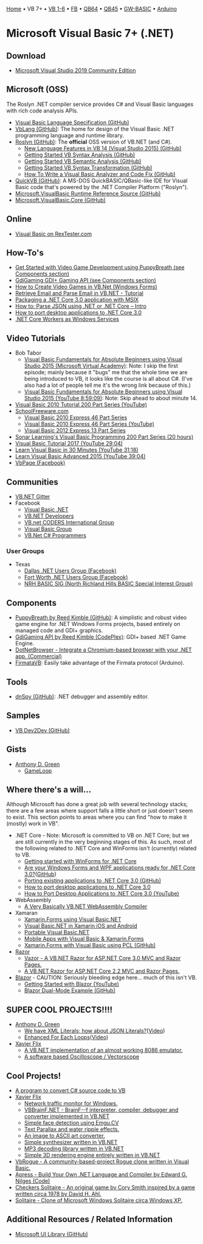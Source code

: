 [Home](https://gotbasic.com) • VB 7+ • [VB 1-6](vb6.md) • [FB](FreeBASIC.md) • [QB64](QB64.md) • [QB45](QB.md) • [GW-BASIC](GW-BASIC.md) • [Arduino](AVR.md)

# Microsoft Visual Basic 7+ (.NET)

## Download

- [Microsoft Visual Studio 2019 Community Edition](https://visualstudio.microsoft.com/downloads/)

## Microsoft (OSS)

The Roslyn .NET compiler service provides C# and Visual Basic languages with rich code analysis APIs.

- [Visual Basic Language Specification (GitHub)](https://github.com/dotnet/vblang/tree/master/spec)
- [VbLang (GitHub)](https://github.com/dotnet/vblang): The home for design of the Visual Basic .NET programming language and runtime library.
- [Roslyn (GitHub)](https://github.com/dotnet/roslyn): The **official** OSS version of VB.NET (and C#).
  - [New Language Features in VB 14 (Visual Studio 2015) (GitHub)](https://github.com/dotnet/roslyn/wiki/New-Language-Features-in-VB-14)
  - [Getting Started VB Syntax Analysis (GitHub)](https://github.com/dotnet/roslyn/wiki/Getting-Started-VB-Syntax-Analysis)
  - [Getting Started VB Semantic Analysis (GitHub)](https://github.com/dotnet/roslyn/wiki/Getting-Started-VB-Semantic-Analysis)
  - [Getting Started VB Syntax Transformation (GitHub)](https://github.com/dotnet/roslyn/wiki/Getting-Started-VB-Syntax-Transformation)
  - [How To Write a Visual Basic Analyzer and Code Fix (GitHub)](https://github.com/dotnet/roslyn/wiki/How-To-Write-a-Visual-Basic-Analyzer-and-Code-Fix)
- [QuickVB (GitHub)](https://github.com/DualBrain/QuickVB): A MS-DOS QuickBASIC/QBasic-like IDE for Visual Basic code that's powered by the .NET Compiler Platform ("Roslyn"). 
- [Microsoft.VisualBasic Runtime Reference Source (GitHub)](https://github.com/DualBrain/referencesource/tree/master/Microsoft.VisualBasic/runtime/msvbalib)
- [Microsoft.VisualBasic.Core (GitHub)](https://github.com/dotnet/corefx/tree/master/src/Microsoft.VisualBasic.Core/src/Microsoft/VisualBasic)

## Online

- [Visual Basic on RexTester.com](https://rextester.com/l/visual_basic_online_compiler)

## How-To's

- [Get Started with Video Game Development using PuppyBreath (see Components section)](https://social.msdn.microsoft.com/Forums/en-US/2440752f-66e5-4995-93c4-e018ce43efc9/how-to-get-started-with-video-game-development-in-visual-basic-net-using-the-puppybreath?forum=vbgeneral)
- [GdiGaming GDI+ Gaming API (see Components section)](https://social.msdn.microsoft.com/Forums/vstudio/en-US/8cb8d926-6f79-41d2-a906-edf1c1aab650/gdi-gaming-api-gdigaming-ctp-1?forum=vbgeneral)
- [How to Create Video Games in VB.Net (Windows Forms)](https://social.technet.microsoft.com/wiki/contents/articles/17358.how-to-create-video-games-in-vb-net-windows-forms.aspx)
- [Retrieve Email and Parse Email in VB.NET - Tutorial](https://www.emailarchitect.net/eagetmail/kb/vbnet.aspx?cat=0&fbclid=IwAR378eNRnqo3ZmdNfiESKPARHRlV6OniIxki9Wqujn8HMrzpLaEQBquvzmQ)
- [Packaging a .NET Core 3.0 application with MSIX](https://techcommunity.microsoft.com/t5/Windows-Dev-AppConsult/Packaging-a-NET-Core-3-0-application-with-MSIX/ba-p/386432)
- [How to: Parse JSON using .NET or .NET Core – Intro](https://backtovisualbasic.net/how-to-parse-json-using-net-or-net-core/amp/)
- [How to port desktop applications to .NET Core 3.0](https://devblogs.microsoft.com/dotnet/how-to-port-desktop-applications-to-net-core-3-0/)
- [.NET Core Workers as Windows Services](https://devblogs.microsoft.com/aspnet/net-core-workers-as-windows-services/?utm_source=t.co&utm_medium=referral)

## Video Tutorials

- Bob Tabor
  - [Visual Basic Fundamentals for Absolute Beginners using Visual Studio 2015 (Microsoft Virtual Academy)](https://mva.microsoft.com/en-us/training-courses/visual-basic-fundamentals-for-absolute-beginners-16507?l=0L9k5dpxC_104513192): Note: I skip the first episode; mainly because it "bugs" me that the whole time we are being introduced to VB, it looks like the course is all about C#. (I've also had a lot of people tell me it's the wrong link because of this.)
  - [Visual Basic Fundamentals for Absolute Beginners using Visual Studio 2015 (YouTube 8:59:09)](https://www.youtube.com/watch?v=oO9hUb14O-I): Note: Skip ahead to about minute 14.
- [Visual Basic 2010 Tutorial 200 Part Series (YouTube)](https://www.youtube.com/watch?v=mM3zB3QWuv8&list=PLC601DEA22187BBF1)
- [SchoolFreeware.com](https://www.schoolfreeware.com)
  - [Visual Basic 2010 Express 46 Part Series](https://www.schoolfreeware.com/Visual_Basic_2010_Express_Tutorials_-_VB.Net_-_Beginning_-_Game_Programming.html)
  - [Visual Basic 2010 Express 46 Part Series (YouTube)](https://www.youtube.com/playlist?list=PL86A8013B8782A7AD)
  - [Visual Basic 2012 Express 13 Part Series](https://www.schoolfreeware.com/Visual_Basic_Express_2012_For_Windows_Desktop_Tutorials.html)
- [Sonar Learning's Visual Basic Programming 200 Part Series (20 hours)](https://sonarlearning.co.uk/coursepage.php?topic=desktop&course=ext-visual-basic)
- [Visual Basic Tutorial 2017 (YouTube 29:04)](https://youtu.be/3FkWddODLno)
- [Learn Visual Basic in 30 Minutes (YouTube 31:18)](https://www.youtube.com/watch?v=gcFHyVYdeFU&t=36s)
- [Learn Visual Basic Advanced 2015 (YouTube 39:04)](https://www.youtube.com/watch?v=oWRxt48lRzo&t=15s)
- [VbPage (Facebook)](https://www.facebook.com/VbPagetut/?__tn__=%2CdkCH-R-R&eid=ARBUCwFpXoA32t0O1yzMKQqMLOloovOoY1YDC-5ssFMEodKCa5YdaTQhwtmceH_4-dwP_WOh8MRk1KZY&hc_ref=ART9mFM0cfhNGxixAiWdRbVIqNM22AMGc-45q53herZ2fWt6apskSngHrOX-ojnBrec&fref=nf&hc_location=group)

## Communities

- [VB.NET Gitter](https://www.gitter.im/VB-NET)
- Facebook
  - [Visual Basic .NET](https://www.facebook.com/groups/public.module/)
  - [VB.NET Developers](https://www.facebook.com/groups/vbnetdevelopers/)
  - [VB.net CODERS International Group](https://www.facebook.com/groups/vbcoders/)
  - [Visual Basic Group](https://www.facebook.com/groups/visualbas/)
  - [VB.Net C# Programmers](https://www.facebook.com/groups/252300688263578/)

### User Groups

- Texas
  - [Dallas .NET Users Group (Facebook)](https://www.facebook.com/groups/228879463971959/)
  - [Fort Worth .NET Users Group (Facebook)](https://www.facebook.com/groups/FWDNUG/)
  - [NRH BASIC SIG (North Richland Hills BASIC Special Interest Group)](http://basicsig.com/)

## Components

- [PuppyBreath by Reed Kimble (GitHub)](https://github.com/ReedKimble/PuppyBreath): A simplistic and robust video game engine for .NET Windows Forms projects, based entirely on managed code and GDI+ graphics.
- [GdiGaming API by Reed Kimble (CodePlex)](https://archive.codeplex.com/?p=gdigaming): GDI+ based .NET Game Engine.
- [DotNetBrowser - Integrate a Chromium-based browser with your .NET app. (Commercial)](https://www.teamdev.com/dotnetbrowser)
- [FirmataVB](http://www.acraigie.com/programming/firmatavb/default.html): Easily take advantage of the Firmata protocol (Arduino).

## Tools

- [dnSpy (GitHub)](https://github.com/0xd4d/dnSpy): .NET debugger and assembly editor.

## Samples

- [VB Dev2Dev (GitHub)](https://github.com/VBDev2Dev)

## Gists

- [Anthony D. Green](https://anthonydgreen.net/)
  - [GameLoop](https://gist.github.com/AnthonyDGreen/c2a29f8e59990c2ad613f22a779ac60e?fbclid=IwAR31yd9vgHOyzJsmRj6A0LWTPYcqCpxWaCUbYWwr2vjibquFG51YcIxx7rY)

## Where there's a will...

Although Microsoft has done a great job with several technology stacks; there are a few areas where support falls a little short or just doesn't seem to exist.  This section points to areas where you can find "how to make it (mostly) work in VB".

- .NET Core - Note: Microsoft is committed to VB on .NET Core; but we are still currently in the very beginning stages of this.  As such, most of the following related to .NET Core and WinForms isn't (currently) related to VB.
  - [Getting started with WinForms for .NET Core](https://github.com/dotnet/winforms/blob/master/Documentation/getting-started.md)
  - [Are your Windows Forms and WPF applications ready for .NET Core 3.0?](https://devblogs.microsoft.com/dotnet/are-your-windows-forms-and-wpf-applications-ready-for-net-core-3-0/)([GitHub](https://github.com/microsoft/dotnet-apiport-ui))
  - [Porting existing applications to .NET Core 3.0 (GitHub)](https://github.com/dotnet/winforms/blob/master/Documentation/porting-guidelines.md)
  - [How to port desktop applications to .NET Core 3.0](https://devblogs.microsoft.com/dotnet/how-to-port-desktop-applications-to-net-core-3-0/)
  - [How to Port Desktop Applications to .NET Core 3.0 (YouTube)](https://www.youtube.com/watch?v=upVQEUc_KwU)
- WebAssembly
  - [A Very Basically VB.NET WebAssembly Compiler](https://github.com/GCModeller-Cloud/data.ts/releases/tag/v0.5.136-alpha)
- Xamaran
  - [Xamarin.Forms using Visual Basic.NET](https://docs.microsoft.com/en-us/xamarin/cross-platform/platform/visual-basic/xamarin-forms)
  - [Visual Basic.NET in Xamarin iOS and Android](https://docs.microsoft.com/en-us/xamarin/cross-platform/platform/visual-basic/native-apps)
  - [Portable Visual Basic.NET](https://docs.microsoft.com/en-us/xamarin/cross-platform/platform/visual-basic/)
  - [Mobile Apps with Visual Basic & Xamarin.Forms](https://devblogs.microsoft.com/xamarin/mobile-apps-with-visual-basic-xamarin-forms/)
  - [Xamarin.Forms with Visual Basic using PCL (GitHub)](https://github.com/xamarin/mobile-samples/tree/master/VisualBasic/XamarinFormsVB)  
- [Razor](https://docs.microsoft.com/en-us/aspnet/web-pages/overview/getting-started/introducing-razor-syntax-vb)  
  - [Vazor - A VB.NET Razor for ASP.NET Core 3.0 MVC and Razor Pages.](https://github.com/VBAndCs/Vazor)  
  - [A VB.NET Razor for ASP.NET Core 2.2 MVC and Razor Pages.](https://github.com/VBAndCs/Vazor-DotNetCore2)  
- [Blazor](https://blazor.net) - CAUTION: Seriously bleeding edge here... much of this isn't VB.  
  - [Getting Started with Blazor (YouTube)](https://www.youtube.com/watch?v=bbHzyIsqGuU&list=PL8h4jt35t1whukdnbIMpAEWmL4h1XABaa)  
  - [Blazor Dual-Mode Example (GitHub)](https://github.com/Suchiman/BlazorDualMode)  
  
## SUPER COOL PROJECTS!!!!

- [Anthony D. Green](https://anthonydgreen.net/)
  - [We have XML Literals; how about JSON Literals?](https://anthonydgreen.net/2019/03/11/json-aficionados-wanted/)([Video](https://www.youtube.com/watch?v=4-tEq-5VVHc))
  - [Enhanced For Each Loops](https://anthonydgreen.net/2019/02/20/maybe-enhancing-for-each-loops-with-linq/)([Video](https://www.youtube.com/watch?v=ynBHLuicCYs))
- [Xavier Flix](https://whenimbored.xfx.net)
  - [A VB.NET implementation of an almost working 8086 emulator.](https://github.com/morphx666/x8086NetEmu)
  - [A software based Oscilloscope / Vectorscope](https://github.com/morphx666/SoftScope)

## Cool Projects!

- [A program to convert C# source code to VB](https://github.com/paul1956/CSharpToVB)
- [Xavier Flix](https://whenimbored.xfx.net)
  - [Network traffic monitor for Windows.](https://github.com/morphx666/NetworkMonitor)
  - [VBBrainF.NET - BrainF--f interpreter, compiler, debugger and converter implemented in VB.NET](https://github.com/morphx666/VBBrainF.NET)
  - [Simple face detection using Emgu.CV](https://github.com/morphx666/FaceDetection)
  - [Text Parallax and water ripple effects.](https://github.com/morphx666/Parallax)
  - [An image to ASCII art converter.](https://github.com/morphx666/ASCIIArt)
  - [Simple synthesizer written in VB.NET](https://github.com/morphx666/PianoBizarre)
  - [MP3 decoding library written in VB.NET](https://github.com/morphx666/vbMP3decoder)
  - [Simple 3D rendering engine entirely written in VB.NET](https://github.com/morphx666/3DEngine)
- [VbRogue - A community-based-project Rogue clone written in Visual Basic.](https://github.com/DualBrain/VbRogue)
- [Apress - Build Your Own .NET Language and Compiler by Edward G. Nilges (Code)](https://github.com/Apress/build-your-own-.net-language-compiler)
- [Checkers Solitaire - An original game by Cory Smith inspired by a game written circa 1978 by David H. Ahl.](https://github.com/DualBrain/CheckersSolitaire)
- [Solitaire - Clone of Microsoft Windows Solitaire circa Windows XP.](https://github.com/DualBrain/Solitaire)

## Additional Resources / Related Information

- [Microsoft UI Library (GitHub)](https://github.com/microsoft/microsoft-ui-xaml/blob/master/docs/roadmap.md)

